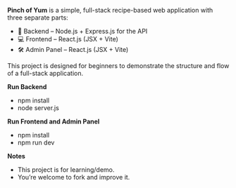**Pinch of Yum** is a simple, full-stack recipe-based web application with three separate parts:

- 🧠 Backend – Node.js + Express.js for the API
- 💻 Frontend – React.js (JSX + Vite)
- 🛠️ Admin Panel – React.js (JSX + Vite)

This project is designed for beginners to demonstrate the structure and flow of a full-stack application.

**Run Backend**
- npm install
- node server.js

**Run Frontend and Admin Panel**
- npm install
- npm run dev

**Notes**
- This project is for learning/demo.
- You’re welcome to fork and improve it.
